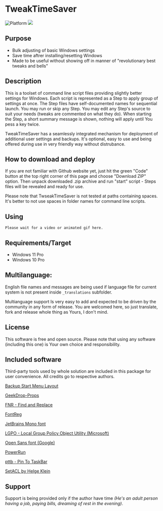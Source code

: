 # TweakTimeSaver

![Platform](https://img.shields.io/static/v1?label=platform&message=windows11/10&color=blue&style=flat) ![](https://img.shields.io/static/v1?label=code&message=bathfile&color=red&style=flat)

## Purpose

- Bulk adjusting of basic Windows settings
- Save time aftrer installing/resetting Windows
- Made to be useful without showing off in manner of "revolutionary best tweaks and bells"

## Description

This is a toolset of command line script files providing slightly better settings for Windows. Each script is represented as a Step to apply group of settings at once. The Step files have self-documented names for sequential launch. You may run or skip any Step. You may edit any Step's source to suit your needs (tweaks are commented on what they do). When starting the Step, a short summary message is shown, nothing will apply until You pess a key twice.

TweakTimeSaver has a seamlessly integrated mechanism for deployment of additional user settings and backups. It's optional, easy to use and being offered during use in very friendly way without distrubance.

## How to download and deploy

If you are not familiar with Github website yet, just hit the green "Code" button at the top right corner of this page and choose "Download ZIP" option. Then unpack downloaded .zip archive and run "start" script - Steps files will be revealed and ready for use.

Please note that TwseakTimeSaver is not tested at paths containing spaces. It's better to not use spaces in folder names for command line scripts.

## Using

```
Please wait for a video or animated gif here.
```

## Requirements/Target

- Windows 11 Pro
- Windows 10 Pro

## Multilanguage:

English file names and messages are being used if language file for current system is not present inside `_translations` subfolder.

Multianguage support Is very easy to add and expected to be driven by the community in any form of release. You are welcomed here, so just translate, fork and release whole thing as Yours, I don't mind.

## License

This software is free and open source. Please note that using any software (including this one) is Your own choice and responsibility.

## Included software

Third-party tools used by whole solution are included in this package for user convenience. All credits go to respective authors.

[Backup Start Menu Layout](https://www.sordum.org/10997/backup-start-menu-layout-v1-6/)

[GeekDrop-Props](https://github.com/STaRDoGG/GeekDrop-Props)

[FNR - Find and Replace](http://findandreplace.io)

[FontReg](https://github.com/jason-jxc/FontReg)

[JetBrains Mono font](https://www.jetbrains.com/lp/mono/)

[LGPO - Local Group Policy Object Utility (Microsoft)](https://techcommunity.microsoft.com/t5/microsoft-security-baselines/lgpo-exe-local-group-policy-object-utility-v1-0/ba-p/701045)

[Open Sans font (Google)](https://fonts.google.com/specimen/Open+Sans)

[PowerRun](https://www.sordum.org/9416/powerrun-v1-6-run-with-highest-privileges/)

[pttb - Pin To TaskBar](https://https://github.com/0x546F6D/pttb_-_Pin_To_TaskBar)

[SetACL by Helge Klein](https://helgeklein.com/setacl/)

## Support

Support is being provided only if the author have time _(He's an adult person having a job, paying bills, dreaming of rest in the evening)_.
